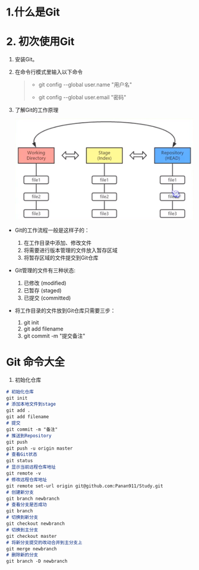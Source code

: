 # 1.什么是Git

# 2. 初次使用Git

1. 安装Git。

2. 在命令行模式里输入以下命令

   > - git config --global user.name "用户名"
   >
   > - git config --global user.email "密码"

3. 了解Git的工作原理

   ![image-20200511012327062](./Git学习.assets/image-20200511012327062.png)

- Git的工作流程一般是这样子的：
  1. 在工作目录中添加、修改文件
  2. 将需要进行版本管理的文件放入暂存区域
  3. 将暂存区域的文件提交到Git仓库

- Git管理的文件有三种状态:
  1. 已修改 (modified)
  2. 已暂存 (staged)
  3. 已提交 (committed)

- 将工作目录的文件放到Git仓库只需要三步：
  1. git init
  2. git add filename
  3. git commit -m "提交备注"







# Git 命令大全

1. 初始化仓库

```markdown
# 初始化仓库
git init
# 添加本地文件到stage
git add .
git add filename
# 提交
git commit -m "备注"
# 推送到Repository
git push
git push -u origin master
# 查看Git状态
git status
# 显示当前远程仓库地址
git remote -v
# 修改远程仓库地址
git remote set-url origin git@github.com:Panan911/Study.git
# 创建新分支
git branch newbranch
# 查看分支是否成功
git branch
# 切换到新分支
git checkout newbranch
# 切换到主分支
git checkout master
# 将新分支提交的改动合并到主分支上
git merge newbranch
# 删除新的分支
git branch -D newbranch
```

